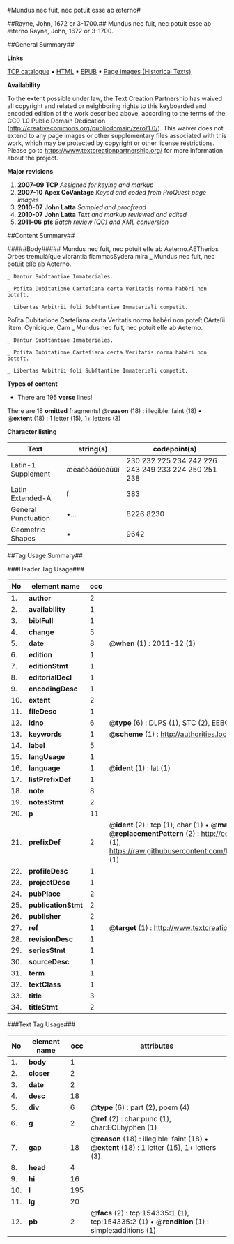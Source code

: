 #Mundus nec fuit, nec potuit esse ab æterno#

##Rayne, John, 1672 or 3-1700.##
Mundus nec fuit, nec potuit esse ab æterno
Rayne, John, 1672 or 3-1700.

##General Summary##

**Links**

[TCP catalogue](http://www.ota.ox.ac.uk/tcp/)  • 
[HTML](http://tei.it.ox.ac.uk/tcp/Texts-HTML/free/A92/A92197.html)  • 
[EPUB](http://tei.it.ox.ac.uk/tcp/Texts-EPUB/free/A92/A92197.epub) • 
[Page images (Historical Texts)](https://historicaltexts.jisc.ac.uk/eebo-99896471e)

**Availability**

To the extent possible under law, the Text Creation Partnership has waived all copyright and related or neighboring rights to this keyboarded and encoded edition of the work described above, according to the terms of the CC0 1.0 Public Domain Dedication (http://creativecommons.org/publicdomain/zero/1.0/). This waiver does not extend to any page images or other supplementary files associated with this work, which may be protected by copyright or other license restrictions. Please go to https://www.textcreationpartnership.org/ for more information about the project.

**Major revisions**

1. __2007-09__ __TCP__ *Assigned for keying and markup*
1. __2007-10__ __Apex CoVantage__ *Keyed and coded from ProQuest page images*
1. __2010-07__ __John Latta__ *Sampled and proofread*
1. __2010-07__ __John Latta__ *Text and markup reviewed and edited*
1. __2011-06__ __pfs__ *Batch review (QC) and XML conversion*

##Content Summary##

#####Body#####
Mundus nec fuit, nec potuit eſſe ab Aeterno.AETherios Orbes tremuláſque vibrantia flammasSydera mira
    _ Mundus nec fuit, nec potuit eſſe ab Aeterno.

    _ Dantur Subſtantiae Immateriales.

    _ Poſita Dubitatione Carteſiana certa Veritatis norma habèri non poteſt.

    _ Libertas Arbitrii ſoli Subſtantiae Immateriali competit.
Poſita Dubitatione Carteſiana certa Veritatis norma habèri non poteſt.CArteſii litem, Cynicique, Cam
    _ Mundus nec fuit, nec potuit eſſe ab Aeterno.

    _ Dantur Subſtantiae Immateriales.

    _ Poſita Dubitatione Carteſiana certa Veritatis norma habèri non poteſt.

    _ Libertas Arbitrii ſoli Subſtantiae Immateriali competit.

**Types of content**

  * There are 195 **verse** lines!

There are 18 **omitted** fragments! 
 @__reason__ (18) : illegible: faint (18)  •  @__extent__ (18) : 1 letter (15), 1+ letters (3)

**Character listing**


|Text|string(s)|codepoint(s)|
|---|---|---|
|Latin-1 Supplement|æèáêòâóùéàúûî|230 232 225 234 242 226 243 249 233 224 250 251 238|
|Latin Extended-A|ſ|383|
|General Punctuation|•…|8226 8230|
|Geometric Shapes|▪|9642|

##Tag Usage Summary##

###Header Tag Usage###

|No|element name|occ|attributes|
|---|---|---|---|
|1.|__author__|2||
|2.|__availability__|1||
|3.|__biblFull__|1||
|4.|__change__|5||
|5.|__date__|8| @__when__ (1) : 2011-12 (1)|
|6.|__edition__|1||
|7.|__editionStmt__|1||
|8.|__editorialDecl__|1||
|9.|__encodingDesc__|1||
|10.|__extent__|2||
|11.|__fileDesc__|1||
|12.|__idno__|6| @__type__ (6) : DLPS (1), STC (2), EEBO-CITATION (1), PROQUEST (1), VID (1)|
|13.|__keywords__|1| @__scheme__ (1) : http://authorities.loc.gov/ (1)|
|14.|__label__|5||
|15.|__langUsage__|1||
|16.|__language__|1| @__ident__ (1) : lat (1)|
|17.|__listPrefixDef__|1||
|18.|__note__|8||
|19.|__notesStmt__|2||
|20.|__p__|11||
|21.|__prefixDef__|2| @__ident__ (2) : tcp (1), char (1)  •  @__matchPattern__ (2) : ([0-9\-]+):([0-9IVX]+) (1), (.+) (1)  •  @__replacementPattern__ (2) : http://eebo.chadwyck.com/downloadtiff?vid=$1&page=$2 (1), https://raw.githubusercontent.com/textcreationpartnership/Texts/master/tcpchars.xml#$1 (1)|
|22.|__profileDesc__|1||
|23.|__projectDesc__|1||
|24.|__pubPlace__|2||
|25.|__publicationStmt__|2||
|26.|__publisher__|2||
|27.|__ref__|1| @__target__ (1) : http://www.textcreationpartnership.org/docs/. (1)|
|28.|__revisionDesc__|1||
|29.|__seriesStmt__|1||
|30.|__sourceDesc__|1||
|31.|__term__|1||
|32.|__textClass__|1||
|33.|__title__|3||
|34.|__titleStmt__|2||


###Text Tag Usage###

|No|element name|occ|attributes|
|---|---|---|---|
|1.|__body__|1||
|2.|__closer__|2||
|3.|__date__|2||
|4.|__desc__|18||
|5.|__div__|6| @__type__ (6) : part (2), poem (4)|
|6.|__g__|2| @__ref__ (2) : char:punc (1), char:EOLhyphen (1)|
|7.|__gap__|18| @__reason__ (18) : illegible: faint (18)  •  @__extent__ (18) : 1 letter (15), 1+ letters (3)|
|8.|__head__|4||
|9.|__hi__|16||
|10.|__l__|195||
|11.|__lg__|20||
|12.|__pb__|2| @__facs__ (2) : tcp:154335:1 (1), tcp:154335:2 (1)  •  @__rendition__ (1) : simple:additions (1)|
